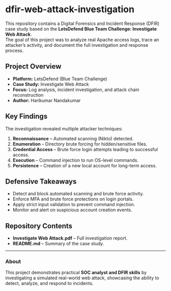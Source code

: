 # dfir-web-attack-investigation

This repository contains a Digital Forensics and Incident Response (DFIR) case study based on the **LetsDefend Blue Team Challenge: Investigate Web Attack**.  
The goal of this project was to analyze real Apache access logs, trace an attacker’s activity, and document the full investigation and response process.

## Project Overview
- **Platform:** LetsDefend (Blue Team Challenge)  
- **Case Study:** Investigate Web Attack  
- **Focus:** Log analysis, incident investigation, and attack chain reconstruction  
- **Author:** Harikumar Nandakumar  

## Key Findings
The investigation revealed multiple attacker techniques:
1. **Reconnaissance** – Automated scanning (Nikto) detected.  
2. **Enumeration** – Directory brute forcing for hidden/sensitive files.  
3. **Credential Access** – Brute force login attempts leading to successful access.  
4. **Execution** – Command injection to run OS-level commands.  
5. **Persistence** – Creation of a new local account for long-term access.  

## Defensive Takeaways
- Detect and block automated scanning and brute force activity.  
- Enforce MFA and brute force protections on login portals.  
- Apply strict input validation to prevent command injection.  
- Monitor and alert on suspicious account creation events.  

## Repository Contents
- **Investigate Web Attack.pdf** – Full investigation report.  
- **README.md** – Summary of the case study.  

---

### About
This project demonstrates practical **SOC analyst and DFIR skills** by investigating a simulated real-world web attack, showcasing the ability to detect, analyze, and respond to incidents.
